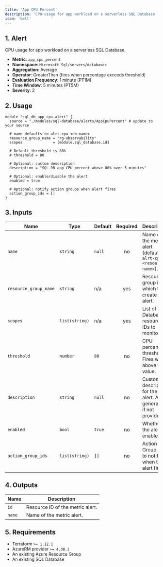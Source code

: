 ```yaml
---
title: 'App CPU Percent'
description: 'CPU usage for app workload on a serverless SQL Database'
icon: 'bell'
---
```


## 1. Alert
CPU usage for app workload on a serverless SQL Database.

- **Metric**: `app_cpu_percent`
- **Namespace**: `Microsoft.Sql/servers/databases`
- **Aggregation**: Average
- **Operator**: GreaterThan (fires when percentage exceeds threshold)
- **Evaluation Frequency**: 1 minute (PT1M)
- **Time Window**: 5 minutes (PT5M)
- **Severity**: 2

## 2. Usage
```hcl main.tf
module "sql_db_app_cpu_alert" {
  source = "./modules/sql-database/alerts/AppCpuPercent" # update to your source

  # name defaults to alrt-cpu-<db-name>
  resource_group_name = "rg-observability"
  scopes              = [module.sql_database.id]

  # Default threshold is 80%
  # threshold = 80

  # Optional: custom description
  description = "SQL DB app CPU percent above 80% over 5 minutes"

  # Optional: enable/disable the alert
  enabled = true

  # Optional: notify action groups when alert fires
  action_group_ids = []
}
```

## 3. Inputs
| Name | Type | Default | Required | Description |
|------|------|---------|:--------:|-------------|
| `name` | `string` | `null` | no | Name of the metric alert (defaults to `alrt-cpu-<resource-name>`). |
| `resource_group_name` | `string` | n/a | yes | Resource group in which to create the alert. |
| `scopes` | `list(string)` | n/a | yes | List of SQL Database resource IDs to monitor. |
| `threshold` | `number` | `80` | no | CPU percent threshold. Fires when above this value. |
| `description` | `string` | `null` | no | Custom description for the alert. Auto-generated if not provided. |
| `enabled` | `bool` | `true` | no | Whether the alert is enabled. |
| `action_group_ids` | `list(string)` | `[]` | no | Action Group IDs to notify when the alert fires. |

## 4. Outputs
| Name | Description |
|------|-------------|
| `id` | Resource ID of the metric alert. |
| `name` | Name of the metric alert. |

## 5. Requirements
- Terraform `>= 1.12.1`
- AzureRM provider `>= 4.38.1`
- An existing Azure Resource Group
- An existing SQL Database


